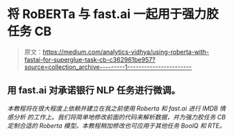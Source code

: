 # 将 RoBERTa 与 fast.ai 一起用于强力胶任务 CB

> 原文：<https://medium.com/analytics-vidhya/using-roberta-with-fastai-for-superglue-task-cb-c362961be957?source=collection_archive---------1----------------------->

## 用 fast.ai 对承诺银行 NLP 任务进行微调。

*本教程将在很大程度上依赖并建立在我之前使用 Roberta 和 fast.ai 进行 IMDB 情感分析* *的工作上。我们将简单地修改前面的代码来解析数据，并为强力胶任务 CB 定制合适的 Roberta 模型。本教程稍加修改也可应用于其他任务 BoolQ 和 RTE。*